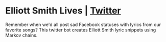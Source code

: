 # Elliott Smith Lives | [Twitter](https://twitter.com/elliottlives)

Remember when we'd all post sad Facebook statuses with lyrics from our favorite songs? 
This twitter bot creates Elliott Smith lyric snippets using Markov chains.
